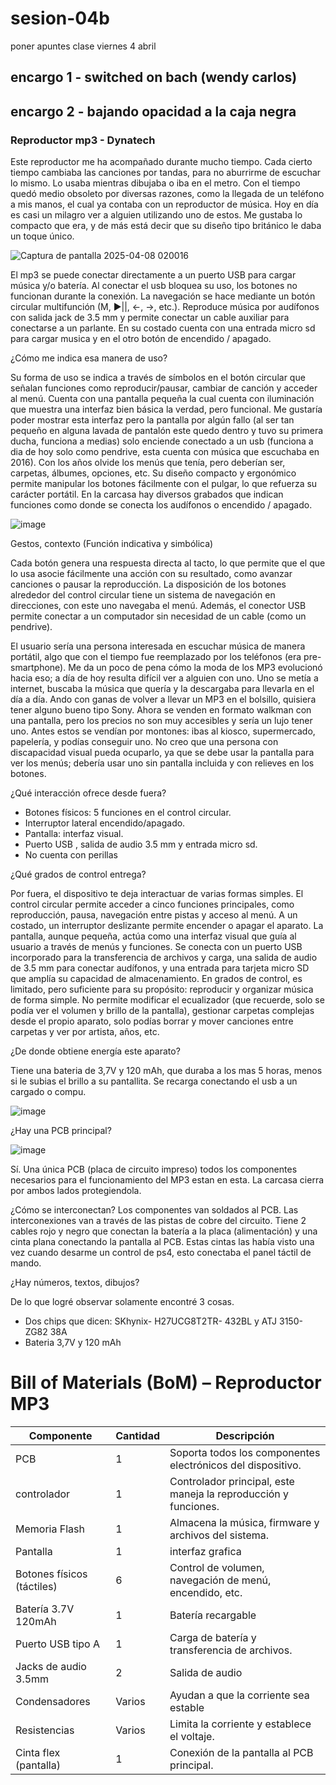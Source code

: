 # sesion-04b
poner apuntes clase viernes 4 abril










## encargo 1 - switched on bach (wendy carlos)




## encargo 2 - bajando opacidad a la caja negra

### Reproductor mp3 - Dynatech

Este reproductor me ha acompañado durante mucho tiempo. Cada cierto tiempo cambiaba las canciones por tandas, para no aburrirme de escuchar lo mismo. Lo usaba mientras dibujaba o iba en el metro. Con el tiempo quedó medio obsoleto por diversas razones, como la llegada de un teléfono a mis manos, el cual ya contaba con un reproductor de música. Hoy en día es casi un milagro ver a alguien utilizando uno de estos. Me gustaba lo compacto que era, y de más está decir que su diseño tipo británico le daba un toque único.

![Captura de pantalla 2025-04-08 020016](https://github.com/user-attachments/assets/a205a71a-6b5a-4965-8cc1-980ed474e62f)

El mp3 se puede conectar directamente a un puerto USB para cargar música y/o batería. Al conectar el usb bloquea su uso, los botones no funcionan durante la conexión. La navegación se hace mediante un botón circular multifunción (M, ▶||, ←, →, etc.). Reproduce música por audífonos con salida jack de 3.5 mm y permite conectar un cable auxiliar para conectarse a un parlante. En su costado cuenta con una entrada micro sd para cargar musica y en el otro botón de encendido / apagado. 

¿Cómo me indica esa manera de uso?

Su forma de uso se indica a través de símbolos en el botón circular que señalan funciones como reproducir/pausar, cambiar de canción y acceder al menú. Cuenta con una pantalla pequeña la cual cuenta con iluminación que muestra una interfaz bien básica la verdad, pero funcional. Me gustaría poder mostrar esta interfaz pero la pantalla por algún fallo (al ser tan pequeño en alguna lavada de pantalón este quedo dentro y tuvo su primera ducha, funciona a medias) solo enciende conectado a un usb (funciona a dia de hoy solo como pendrive, esta cuenta con música que escuchaba en 2016). Con los años olvide los menús que tenía, pero deberían ser, carpetas, álbumes, opciones, etc. Su diseño compacto y ergonómico permite manipular los botones fácilmente con el pulgar, lo que refuerza su carácter portátil. En la carcasa hay diversos grabados que indican funciones como donde se conecta los audífonos o encendido / apagado.

![image](https://github.com/user-attachments/assets/6fb79057-2f50-4dc0-b895-b12da567411b)

Gestos, contexto (Función indicativa y simbólica)

Cada botón genera una respuesta directa al tacto, lo que permite que el que lo usa asocie fácilmente una acción con su resultado, como avanzar canciones o pausar la reproducción. La disposición de los botones alrededor del control circular tiene un sistema de navegación en direcciones, con este uno navegaba el menú. Además, el conector USB permite conectar a un computador sin necesidad de un cable (como un pendrive).

El usuario sería una persona interesada en escuchar música de manera portátil, algo que con el tiempo fue reemplazado por los teléfonos (era pre-smartphone). Me da un poco de pena cómo la moda de los MP3 evolucionó hacia eso; a día de hoy resulta difícil ver a alguien con uno. Uno se metía a internet, buscaba la música que quería y la descargaba para llevarla en el día a día. Ando con ganas de volver a llevar un MP3 en el bolsillo, quisiera tener alguno bueno tipo Sony. Ahora se venden en formato walkman con una pantalla, pero los precios no son muy accesibles y sería un lujo tener uno. Antes estos se vendían por montones: ibas al kiosco, supermercado, papelería, y podías conseguir uno. No creo que una persona con discapacidad visual pueda ocuparlo, ya que se debe usar la pantalla para ver los menús; debería usar uno sin pantalla incluida y con relieves en los botones.

¿Qué interacción ofrece desde fuera? 

- Botones físicos: 5 funciones en el control circular.
- Interruptor lateral encendido/apagado.
- Pantalla: interfaz visual.
- Puerto USB , salida de audio 3.5 mm y entrada micro sd.
- No cuenta con perillas

¿Qué grados de control entrega?

Por fuera, el dispositivo te deja interactuar de varias formas simples. El control circular permite acceder a cinco funciones principales, como reproducción, pausa, navegación entre pistas y acceso al menú. A un costado, un interruptor deslizante permite encender o apagar el aparato. La pantalla, aunque pequeña, actúa como una interfaz visual que guía al usuario a través de menús y funciones. Se conecta con un puerto USB incorporado para la transferencia de archivos y carga, una salida de audio de 3.5 mm para conectar audífonos, y una entrada para tarjeta micro SD que amplía su capacidad de almacenamiento. En grados de control, es limitado, pero suficiente para su propósito: reproducir y organizar música de forma simple. No permite modificar el ecualizador (que recuerde, solo se podía ver el volumen y brillo de la pantalla), gestionar carpetas complejas desde el propio aparato, solo podías borrar y mover canciones entre carpetas y ver por artista, años, etc.

¿De donde obtiene energía este aparato?

Tiene una bateria de 3,7V y 120 mAh, que duraba a los mas 5 horas, menos si le subias el brillo a su pantallita. Se recarga conectando el usb a un cargado o compu.

![image](https://github.com/user-attachments/assets/08db536d-6c58-4501-802a-cf32a0175f6c) 

¿Hay una PCB principal?

![image](https://github.com/user-attachments/assets/76947516-c6d1-47e6-b830-eacfa1de9b20)

Sí. Una única PCB (placa de circuito impreso) todos los componentes necesarios para el funcionamiento del MP3 estan en esta. La carcasa cierra por ambos lados protegiendola.

¿Cómo se interconectan? 
Los componentes van soldados al PCB. Las interconexiones van a través de las pistas de cobre del circuito. Tiene 2 cables rojo y negro que conectan la batería a la placa (alimentación) y una cinta plana conectando la pantalla al PCB. Estas cintas las había visto una vez cuando desarme un control de ps4, esto conectaba el panel táctil de mando. 


¿Hay números, textos, dibujos?

De lo que logré observar solamente encontré 3 cosas. 
- Dos chips que dicen: SKhynix- H27UCG8T2TR- 432BL y ATJ 3150- ZG82 38A
- Bateria 3,7V y 120 mAh  

# Bill of Materials (BoM) – Reproductor MP3

| Componente                 | Cantidad | Descripción                                                 |
|----------------------------|----------|-------------------------------------------------------------|
| PCB                        | 1        | Soporta todos los componentes electrónicos del dispositivo. |
| controlador                | 1        | Controlador principal, este maneja la reproducción y funciones. |
| Memoria Flash              | 1 | Almacena la música, firmware y archivos del sistema.    |
| Pantalla                   | 1        | interfaz grafica                                            |
| Botones físicos (táctiles) | 6        | Control de volumen, navegación de menú, encendido, etc.     |
| Batería  3.7V 120mAh       | 1        | Batería recargable                                          |
| Puerto USB tipo A          | 1        | Carga de batería y transferencia de archivos.               |
| Jacks de audio 3.5mm       | 2        | Salida de audio                                             |
| Condensadores              | Varios  | Ayudan a que la corriente sea estable                |
| Resistencias               | Varios   | Limita la corriente y establece el voltaje.                 |
| Cinta flex (pantalla)      | 1        | Conexión de la pantalla al PCB principal.                   |




